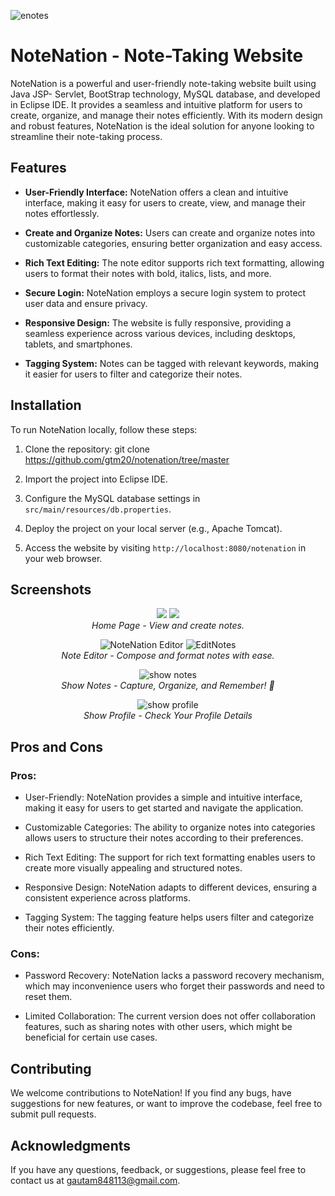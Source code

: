 
![enotes](https://github.com/gtm20/NoteNation/assets/115064011/24215800-0ff9-4103-b2d0-540bde5b5471)

# NoteNation - Note-Taking Website

NoteNation is a powerful and user-friendly note-taking website built using Java JSP- Servlet, BootStrap technology, MySQL database, and developed in Eclipse IDE. It provides a seamless and intuitive platform for users to create, organize, and manage their notes efficiently. With its modern design and robust features, NoteNation is the ideal solution for anyone looking to streamline their note-taking process.

## Features

- **User-Friendly Interface:** NoteNation offers a clean and intuitive interface, making it easy for users to create, view, and manage their notes effortlessly.

- **Create and Organize Notes:** Users can create and organize notes into customizable categories, ensuring better organization and easy access.

- **Rich Text Editing:** The note editor supports rich text formatting, allowing users to format their notes with bold, italics, lists, and more.

- **Secure Login:** NoteNation employs a secure login system to protect user data and ensure privacy.

- **Responsive Design:** The website is fully responsive, providing a seamless experience across various devices, including desktops, tablets, and smartphones.

- **Tagging System:** Notes can be tagged with relevant keywords, making it easier for users to filter and categorize their notes.

## Installation

To run NoteNation locally, follow these steps:

1. Clone the repository:
git clone https://github.com/gtm20/notenation/tree/master

2. Import the project into Eclipse IDE.

3. Configure the MySQL database settings in `src/main/resources/db.properties`.

4. Deploy the project on your local server (e.g., Apache Tomcat).

5. Access the website by visiting `http://localhost:8080/notenation` in your web browser.

## Screenshots

<!-- Add relevant screenshots here -->
<p align="center">
<img src="https://github.com/gtm20/NoteNation/assets/115064011/5b56e1bf-632d-4c2f-a28c-079387ab87a8">
<img src="https://github.com/gtm20/NoteNation/assets/115064011/a0bcc810-98da-44ac-ad38-96b0aadefe2e">

<br>
<em>Home Page - View and create notes.</em>
</p>


<p align="center">
<img src="https://github.com/gtm20/NoteNation/assets/115064011/00ae92fe-5f95-4fd1-b890-9888a257dddb" alt="NoteNation Editor">

<img src="https://github.com/gtm20/NoteNation/assets/115064011/5a9809e1-424d-4cd1-8367-c0f9eb9e168f" alt="EditNotes">

  
<br>
<em>Note Editor - Compose and format notes with ease.</em>
</p>


<p align="center">

<img src="https://github.com/gtm20/NoteNation/assets/115064011/e4a4f976-c857-4268-bc56-92e221239f6c" alt="show notes">


  
<br>
<em>Show Notes -  Capture, Organize, and Remember! 📝</em>
</p>

<p align="center">

<img src="https://github.com/gtm20/NoteNation/assets/115064011/0f1cb85e-8af1-406b-98f0-dd6d02d81ca4" alt="show profile">
  
<br>
<em>Show Profile -  Check Your Profile Details</em>
</p>

## Pros and Cons

### Pros:

- User-Friendly: NoteNation provides a simple and intuitive interface, making it easy for users to get started and navigate the application.

- Customizable Categories: The ability to organize notes into categories allows users to structure their notes according to their preferences.

- Rich Text Editing: The support for rich text formatting enables users to create more visually appealing and structured notes.

- Responsive Design: NoteNation adapts to different devices, ensuring a consistent experience across platforms.

- Tagging System: The tagging feature helps users filter and categorize their notes efficiently.

### Cons:

- Password Recovery: NoteNation lacks a password recovery mechanism, which may inconvenience users who forget their passwords and need to reset them.

- Limited Collaboration: The current version does not offer collaboration features, such as sharing notes with other users, which might be beneficial for certain use cases.

## Contributing

We welcome contributions to NoteNation! If you find any bugs, have suggestions for new features, or want to improve the codebase, feel free to submit pull requests.


## Acknowledgments



If you have any questions, feedback, or suggestions, please feel free to contact us at [gautam848113@gmail.com](mailto:gautam848113@gmail.com).

